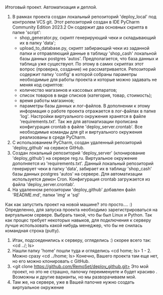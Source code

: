 Итоговый проект. Автоматизация и деплой.

1. В рамках проекта создан локальный репозиторий 'deploy_local' под контролем VCS git.
   Этот репозиторий создан в IDE PyCharm Community Edition 2023.2
   Он содержит два основных скрипта в папке 'script':
      - shop_generator.py, скрипт генерирующий чеки и складывающий их в папку 'data';
      - upload_to_database.py, скрипт забирающий чеки из заданной папки и отправляющий
        данные в таблицу 'shop_cash' локальной базы данных postgres 'autos'.
   Предполагается, что база данных и таблица уже существуют. По этому в самих скриптах
   этот вопрос (проверка, создание) не рассматривается.
   Репозиторий содержит папку 'config' в которой собраны параметры необходимые 
   для работы проекта и которые можно задавать не меняя код скриптов:
      - количество магазинов и кассовых аппаратов;
      - список товаров в виде списков (категория, товар, стоимость);
      - время работы магазинов;
      - параметры базы данных и лог-файлов.
   В дополнении к этому информация о работе проекта отражается в лог-файлах в папке 'log'.
   Настройки виртуального окружения хранятся в файле 'requirements.txt'. Так же 
   для автоматизации прописана конфигурация crontab в файле 'deploy_server.crontab'.
   Все необходимые команды для git и виртуального окружения реализованы в среде PyCharm.
2. С использованием PyCharm, создан удаленный репозиторий 'deploy_github' на сервисе GitHub.
3. Создан локальный репозиторий 'deploy_server' (клонирование 'deploy_github') на сервере reg.ru.
   Виртуальное окружение дополняется из 'requirements.txt'.
   Данный локальный репозиторий генерирует чеки в папку 'data', забирает их в таблицу 
   'shop_cash' базы данных postgres 'autos' на сервере.
   Для автоматизации используется демон Cron. Конфигурация crontab загружается из файла 
   'deploy_server.crontab'.
4. На удаленном репозитории 'deploy_github' добавлен файл 'README.md',
   папки 'img'  и 'sql'

Как как запустить проект на новой машине? это просто.... :)
Определенно, для запуска проекта необходимо зарегистрироваться на виртуальном сервере.
Выбрать такой, что бы был Linux и Python.
Так как процес требует некоторых навыков, для подключения к серверу лучше использовать 
какой нибудь менеджер, что бы не снилась командная строка (putty).

1. Итак, подсоеденились к серверу, огляделись :) скорее всего так: <cd ../; ls>
2. Нашли папку 'home' пошли туда и огляделись <cd home; ls>
1 - 2. Можно сразу <cd ../home; ls>
Конечно, Вашего проекта там еще нет, но его можно клонировать с GitHub.
3. <git clone https://github.com/RemoSet/deploy_github.git> Это мой проект, но это не страшно,
   папочку переименуете и будет красиво <mv deploy_github deploy_server>.
   Возможны и другие варианты, но мы разворачиваем мой.
4. Там же, на сервере, уже в Вашей папочке <cd deploy_server> нужно создать виртуальное окружение
   

   

